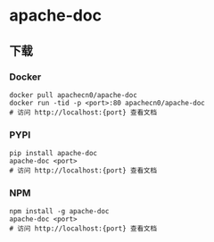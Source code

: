 # apache-doc

## 下载

### Docker

```
docker pull apachecn0/apache-doc
docker run -tid -p <port>:80 apachecn0/apache-doc
# 访问 http://localhost:{port} 查看文档
```

### PYPI

```
pip install apache-doc
apache-doc <port>
# 访问 http://localhost:{port} 查看文档
```

### NPM

```
npm install -g apache-doc
apache-doc <port>
# 访问 http://localhost:{port} 查看文档
```